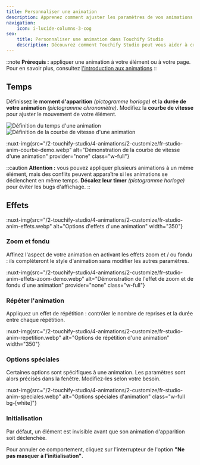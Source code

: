 ```yaml
---
title: Personnaliser une animation
description: Apprenez comment ajuster les paramètres de vos animations.
navigation:
    icon: i-lucide-columns-3-cog
seo:
    title: Personnaliser une animation dans Touchify Studio
    description: Découvrez comment Touchify Studio peut vous aider à créer des contenus animés ultra-personnalisés.
---
```


::note
**Prérequis :** appliquer une animation à votre élément ou à votre page. Pour en savoir plus, consultez [l'introduction aux animations](introduction)
::

## Temps

Définissez le **moment d'apparition** *(pictogramme horloge)* et la **durée de votre animation** *(pictogramme chronomètre)*. Modifiez la **courbe de vitesse** pour ajuster le mouvement de votre élément.

<div class="my-4 grid sm:grid-cols-3 gap-4 max-w-full">
  <img src="/2-touchify-studio/4-animations/2-customize/fr-studio-anim-temps.webp" alt="Définition du temps d'une animation" />
  <img src="/2-touchify-studio/4-animations/2-customize/fr-studio-anim-courbe.webp" alt="Définition de la courbe de vitesse d'une animation" class="sm:col-span-2" />
</div>

:nuxt-img{src="/2-touchify-studio/4-animations/2-customize/fr-studio-anim-courbe-demo.webp" alt="Démonstration de la courbe de vitesse d'une animation" provider="none" class="w-full"}

::caution
**Attention :** vous pouvez appliquer plusieurs animations à un même élément, mais des conflits peuvent apparaître si les animations se déclenchent en même temps.
**Décalez leur timer** *(pictogramme horloge)* pour éviter les bugs d'affichage.
::

## Effets

:nuxt-img{src="/2-touchify-studio/4-animations/2-customize/fr-studio-anim-effets.webp" alt="Options d'effets d'une animation" width="350"}

### Zoom et fondu

Affinez l'aspect de votre animation en activant les effets zoom et / ou fondu : ils complèteront le style d'animation sans modifier les autres paramètres.

:nuxt-img{src="/2-touchify-studio/4-animations/2-customize/fr-studio-anim-effets-zoom-demo.webp" alt="Démonstration de l'effet de zoom et de fondu d'une animation" provider="none" class="w-full"}

### Répéter l'animation

Appliquez un effet de répétition : contrôler le nombre de reprises et la durée entre chaque répétition.

:nuxt-img{src="/2-touchify-studio/4-animations/2-customize/fr-studio-anim-repetition.webp" alt="Options de répétition d'une animation" width="350"}

### Options spéciales

Certaines options sont spécifiques à une animation. Les paramètres sont alors précisés dans la fenêtre. Modifiez-les selon votre besoin.

:nuxt-img{src="/2-touchify-studio/4-animations/2-customize/fr-studio-anim-speciales.webp" alt="Options spéciales d'animation" class="w-full bg-[white]"}

### Initialisation

Par défaut, un élément est invisible avant que son animation d'apparition soit déclenchée.

Pour annuler ce comportement, cliquez sur l'interrupteur de l'option **"Ne pas masquer à l'initialisation"**.